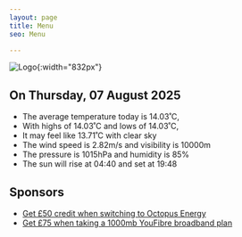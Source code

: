 ```yaml
---
layout: page
title: Menu
seo: Menu

---
```


![Logo](/images/logo.jpg){:width="832px"}

<!-- weather_marker starts -->
## On Thursday, 07 August 2025

- The average temperature today is 14.03˚C,
- With highs of 14.03˚C and lows of 14.03˚C,
- It may feel like 13.71˚C with clear sky
- The wind speed is 2.82m/s and visibility is 10000m
- The pressure is 1015hPa and humidity is 85%
- The sun will rise at 04:40 and set at 19:48

<!-- weather_marker ends -->

## Sponsors

- [Get £50 credit when switching to Octopus Energy](https://bit.ly/3oD1nnS)
- [Get £75 when taking a 1000mb YouFibre broadband plan](https://aklam.io/91zWhU?)
